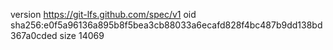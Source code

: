 version https://git-lfs.github.com/spec/v1
oid sha256:e0f5a96136a895b8f5bea3cb88033a6ecafd828f4bc487b9dd138bd367a0cded
size 14069
